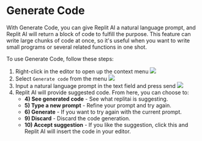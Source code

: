 # Generate Code

With Generate Code, you can give Replit AI a natural language prompt, and Replit AI will return a block of code to fulfill the purpose. This feature can write large chunks of code at once, so it's useful when you want to write small programs or several related functions in one shot.

To use Generate Code, follow these steps:

1. Right-click in the editor to open up the context menu
   ![](https://docimg.replit.com/images/replitai/Generate_Code_Inline_Step_1.png)
2. Select `Generate code` from the menu
   ![](https://docimg.replit.com/images/replitai/Generate_Code_Inline_Step_2.png)
3. Input a natural language prompt in the text field and press send
   ![](https://docimg.replit.com/images/replitai/Generate_Code_Inline_Step_3.png)
4. Replit AI will provide suggested code. From here, you can choose to:   
   - **4) See generated code** - See what replitai is suggesting.   
   - **5) Type a new prompt** - Refine your prompt and try again.   
   - **6) Generate** - If you want to try again with the current prompt.   
   - **9) Discard** - Discard the code generation.   
   - **10) Accept suggestion** - If you like the suggestion, click this and Replit AI will insert the code in your editor.    
